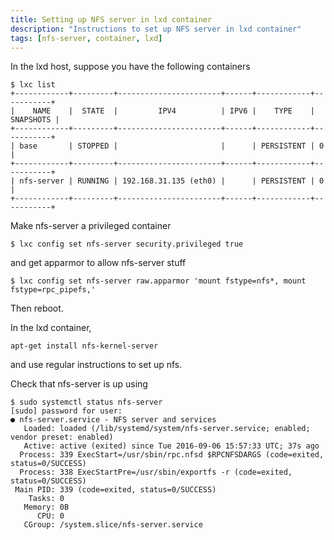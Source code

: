 ```yaml
---
title: Setting up NFS server in lxd container
description: "Instructions to set up NFS server in lxd container"
tags: [nfs-server, container, lxd]
---
```

In the lxd host, suppose you have the following containers

```
$ lxc list
+------------+---------+-----------------------+------+------------+-----------+
|    NAME    |  STATE  |         IPV4          | IPV6 |    TYPE    | SNAPSHOTS |
+------------+---------+-----------------------+------+------------+-----------+
| base       | STOPPED |                       |      | PERSISTENT | 0         |
+------------+---------+-----------------------+------+------------+-----------+
| nfs-server | RUNNING | 192.168.31.135 (eth0) |      | PERSISTENT | 0         |
+------------+---------+-----------------------+------+------------+-----------+
```

Make nfs-server a privileged container

```
$ lxc config set nfs-server security.privileged true
```

and get apparmor to allow nfs-server stuff

```
$ lxc config set nfs-server raw.apparmor 'mount fstype=nfs*, mount fstype=rpc_pipefs,'
```

Then reboot.

In the lxd container,

```
apt-get install nfs-kernel-server
```

and use regular instructions to set up nfs.

Check that nfs-server is up using

```
$ sudo systemctl status nfs-server
[sudo] password for user: 
● nfs-server.service - NFS server and services
   Loaded: loaded (/lib/systemd/system/nfs-server.service; enabled; vendor preset: enabled)
   Active: active (exited) since Tue 2016-09-06 15:57:33 UTC; 37s ago
  Process: 339 ExecStart=/usr/sbin/rpc.nfsd $RPCNFSDARGS (code=exited, status=0/SUCCESS)
  Process: 338 ExecStartPre=/usr/sbin/exportfs -r (code=exited, status=0/SUCCESS)
 Main PID: 339 (code=exited, status=0/SUCCESS)
    Tasks: 0
   Memory: 0B
      CPU: 0
   CGroup: /system.slice/nfs-server.service
```

